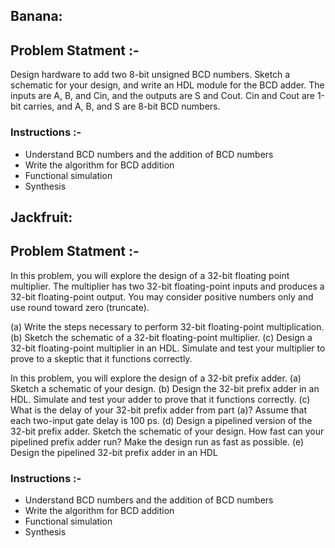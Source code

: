 ## Banana:
## Problem Statment :-

Design hardware to add two 8-bit unsigned BCD numbers. Sketch a schematic for your design, and
write an HDL module for the BCD adder. The inputs are A, B, and Cin, and the outputs are S and
Cout. Cin and Cout are 1-bit carries, and A, B, and S are 8-bit BCD numbers.

### Instructions :- 

- Understand BCD numbers and the addition of BCD numbers
- Write the algorithm for BCD addition
- Functional simulation
- Synthesis
## Jackfruit:
## Problem Statment :-

In this problem, you will explore the design of a 32-bit floating point multiplier. The multiplier has
two 32-bit floating-point inputs and produces a 32-bit floating-point output. You may consider
positive numbers only and use round toward zero (truncate).

(a) Write the steps necessary to perform 32-bit floating-point multiplication.
(b) Sketch the schematic of a 32-bit floating-point multiplier.
(c) Design a 32-bit floating-point multiplier in an HDL. Simulate and test your multiplier to prove
to a skeptic that it functions correctly.

In this problem, you will explore the design of a 32-bit prefix adder.
(a) Sketch a schematic of your design.
(b) Design the 32-bit prefix adder in an HDL. Simulate and test your adder to prove that it functions
correctly.
(c) What is the delay of your 32-bit prefix adder from part (a)? Assume that each two-input gate
delay is 100 ps.
(d) Design a pipelined version of the 32-bit prefix adder. Sketch the schematic of your design. How
fast can your pipelined prefix adder run? Make the design run as fast as possible.
(e) Design the pipelined 32-bit prefix adder in an HDL

### Instructions :- 

- Understand BCD numbers and the addition of BCD numbers
- Write the algorithm for BCD addition
- Functional simulation
- Synthesis

